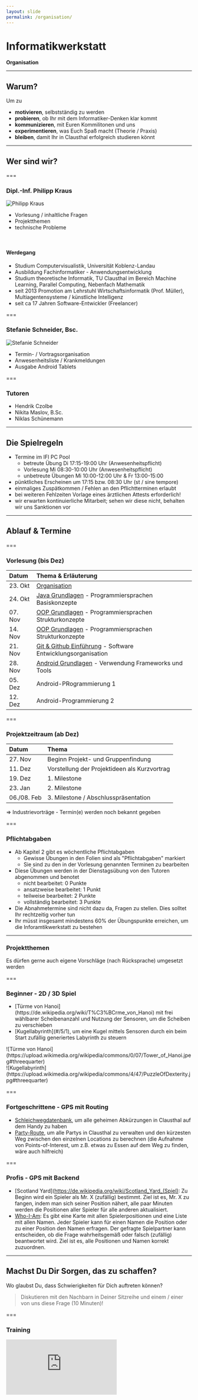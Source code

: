 ```yaml
---
layout: slide
permalink: /organisation/
---
```


# Informatikwerkstatt
__Organisation__

---

## Warum?

Um zu

* __motivieren__, selbstständig zu werden
* __probieren__, ob Ihr mit dem Informatiker-Denken klar kommt
* __kommunizieren__, mit Euren Kommilitonen und uns
* __experimentieren__, was Euch Spaß macht (Theorie / Praxis)
* __bleiben__, damit Ihr in Clausthal erfolgreich studieren könnt

---

## Wer sind wir?

===

### Dipl.-Inf. Philipp Kraus

![Philipp Kraus](images/philipp.png#floatright#floatright)

* Vorlesung / inhaltliche Fragen
* Projektthemen
* technische Probleme

<br/>

#### Werdegang

* Studium Computervisualistik, Universität Koblenz-Landau
* Ausbildung Fachinformatiker - Anwendungsentwicklung
* Studium theoretische Informatik, TU Clausthal im Bereich Machine Learning, Parallel Computing, Nebenfach Mathematik
* seit 2013 Promotion am Lehrstuhl Wirtschaftsinformatik (Prof. Müller), Multiagentensysteme / künstliche Intelligenz
* seit ca 17 Jahren Software-Entwickler (Freelancer)

===

### Stefanie Schneider, Bsc.

![Stefanie Schneider](images/stefanie.jpg#floatright)

* Termin- / Vortragsorganisation
* Anwesenheitsliste / Krankmeldungen
* Ausgabe Android Tablets

===

### Tutoren

* Hendrik Czolbe
* Nikita Maslov, B.Sc.
* Niklas Schünemann

---

## Die Spielregeln

* Termine im IFI PC Pool
    * betreute Übung Di 17:15-19:00 Uhr (Anwesenheitspflicht)
    * Vorlesung Mi 08:30-10:00 Uhr (Anwesenheitspflicht)
    * unbetreute Übungen Mi 10:00-12:00 Uhr & Fr 13:00-15:00
* pünktliches Erscheinen um 17:15 bzw. 08:30 Uhr (st / sine tempore)
* einmaliges Zuspätkommen / Fehlen an den Pflichtterminen erlaubt
* bei weiteren Fehlzeiten Vorlage eines ärztlichen Attests erforderlich!
* wir erwarten kontinuierliche Mitarbeit; sehen wir diese nicht, behalten wir uns  Sanktionen vor

---

## Ablauf & Termine

===

### Vorlesung (bis Dez)

| Datum   | Thema & Erläuterung |
|:--------|:--------------------|
| 23. Okt | [Organisation](/organisation/) |
| 24. Okt | [Java Grundlagen](/java-grundlagen/) - Programmiersprachen Basiskonzepte|
| 07. Nov | [OOP Grundlagen](/oop-grundlagen/) - Programmiersprachen Strukturkonzepte |
| 14. Nov | [OOP Grundlagen](/oop-grundlagen/) - Programmiersprachen Strukturkonzepte |
| 21. Nov | [Git & Github Einführung](/git-github/) - Software Entwicklungsorganisation |
| 28. Nov | [Android Grundlagen](/android-grundlagen/) - Verwendung Frameworks und Tools |
| 05. Dez | Android-PRogrammierung 1 |
| 12. Dez | Android-Programmierung 2 |


===

### Projektzeitraum (ab Dez)

| Datum   | Thema |
|:--------|:------|
| 27. Nov | Beginn Projekt- und Gruppenfindung |
| 11. Dez | Vorstellung der Projektideen als Kurzvortrag |
| 19. Dez | 1. Milestone |
| 23. Jan | 2. Milestone |
| 06./08. Feb | 3. Milestone / Abschlusspräsentation |

&rArr; Industrievorträge - Termin(e) werden noch bekannt gegeben

===

### Pflichtabgaben

* Ab Kapitel 2 gibt es wöchentliche Pflichtabgaben
  * Gewisse Übungen in den Folien sind als "Pflichtabgaben" markiert
  * Sie sind zu den in der Vorlesung genannten Terminen zu bearbeiten
* Diese Übungen werden in der Dienstagsübung von den Tutoren abgenommen und benotet
  * nicht bearbeitet: 0 Punkte
  * ansatzweise bearbeitet: 1 Punkt
  * teilweise bearbeitet: 2 Punkte
  * vollständig bearbeitet: 3 Punkte
* Die Abnahmetermine sind nicht dazu da, Fragen zu stellen. Dies solltet Ihr rechtzeitig vorher tun
* Ihr müsst insgesamt mindestens 60% der Übungspunkte erreichen, um die Inforamtikwerkstatt zu bestehen

---

### Projektthemen

Es dürfen gerne auch eigene Vorschläge (nach Rücksprache) umgesetzt werden

===

### Beginner - 2D / 3D Spiel

<div class="flex">
<div><ul><li>[Türme von Hanoi](https://de.wikipedia.org/wiki/T%C3%BCrme_von_Hanoi) mit frei wählbarer Scheibenanzahl und Nutzung der Sensoren, um die Scheiben zu verschieben</li><li>[Kugellabyrinth](#/5/1), um eine Kugel mittels Sensoren durch ein beim Start zufällig generiertes Labyrinth zu steuern</li></ul></div>
<div>
<div class="flex">
<div>![Türme von Hanoi](https://upload.wikimedia.org/wikipedia/commons/0/07/Tower_of_Hanoi.jpeg#threequarter)</div>
<div>![Kugellabyrinth](https://upload.wikimedia.org/wikipedia/commons/4/47/PuzzleOfDexterity.jpg#threequarter)</div>
</div>
</div>
</div>

===

### Fortgeschrittene - GPS mit Routing

* [Schleichwegdatenbank](#/5/2), um alle geheimen Abkürzungen in Clausthal auf dem Handy zu haben
* [Party-Route](#/5/2), um alle Partys in Clausthal zu verwalten und den kürzesten Weg zwischen den einzelnen Locations zu berechnen (die Aufnahme von Points-of-Interest, um z.B. etwas zu Essen auf dem Weg zu finden, wäre auch hilfreich)

===

### Profis - GPS mit Backend

* [Scotland Yard](https://de.wikipedia.org/wiki/Scotland_Yard_(Spiel): Zu Beginn wird ein Spieler als Mr. X (zufällig) bestimmt. Ziel ist es, Mr. X zu fangen, indem man sich seiner Position nähert, alle paar Minuten werden die Positionen aller Spieler für alle anderen aktualisiert.
* [Who-I-Am](#5/3): Es gibt eine Karte mit allen Spielerpositionen und eine Liste mit allen Namen. Jeder Spieler kann für einen Namen die Position oder zu einer Position den Namen erfragen. Der gefragte Spielpartner kann entscheiden, ob die Frage wahrheitsgemäß oder falsch (zufällig) beantwortet wird. Ziel ist es, alle Positionen und Namen korrekt zuzuordnen. 

---

## Machst Du Dir Sorgen, das zu schaffen?

Wo glaubst Du, dass Schwierigkeiten für Dich auftreten können?

> Diskutieren mit den Nachbarn in Deiner Sitzreihe und einem / einer von uns diese Frage (10 Minuten)!

===

### Training

<iframe class="video" src="https://www.youtube.com/embed/3PycZtfns_U" frameborder="0" webkitallowfullscreen mozallowfullscreen allowfullscreen />

===

### Training

<iframe class="video" src="https://www.youtube.com/embed/__qOY9hcm64" frameborder="0" webkitallowfullscreen mozallowfullscreen allowfullscreen />

===

### Training

<iframe class="video" src="https://www.youtube.com/embed/R37pbIySnjg" frameborder="0" webkitallowfullscreen mozallowfullscreen allowfullscreen />

===

### Resultat

<iframe class="video" src="https://www.youtube.com/embed/Bg21M2zwG9Q" frameborder="0" webkitallowfullscreen mozallowfullscreen allowfullscreen />

---

## Was soll ich hier genau machen?

* in der Vorlesung am Rechner mitarbeiten
* in den Übungen das Gelernte ausprobieren und erweitern
* mit den Kommilitonen links und rechts von Euch sprechen
* während der Veranstaltung leise diskutieren und Euch gegenseitig helfen

---

## Welche Ziele sollt Ihr erreichen?

* Umgang mit Programmierwerkzeugen (Java, Android, IDE)
* Grundlagen der Projektorganisation (Teamarbeit, Organisation, Zeitmanagement)
* Präsentation von eigenen Ergebnissen
* Selbständiges zielorientiertes Arbeiten erlernen

---

## Darf ich Sachen kopieren?

Grundsätzlich __Ja__
aber man muss die **Quelle** angeben, woher man etwas kopiert hat. 
Sonst ist es ein [Plagiat](https://de.wikipedia.org/wiki/Plagiat), das zum Ausschluss führen kann.

> Lernen heißt aber selbstständig erarbeiten, beim Kopieren lernt man nicht!

---

## Wo bekomme ich Hilfe?

* Von Kommilitonen, bei persönlichen Treffen & Diskussionen
* Im Internet: [Stackoverflow](https://stackoverflow.com/), [Java Newsgroup](https://groups.google.com/forum/#!forum/comp.lang.java.programmer), [Android Developers](https://developer.android.com/support), [Github](https://github.com/) &rarr; [existierende Applikationen](https://github.com/search?q=android) anschauen
* Für ausländische Studierende
    * [IZC H.E.L.P.](https://www.izc.tu-clausthal.de/sprachenzentrum/deutsch/help/) 
    * [IZC Sprachtandem](https://www.izc.tu-clausthal.de/sprachenzentrum/deutsch/sprachtandem/)
* Tutoren & Mitarbeiter - Beachtet bitte unsere Arbeits- und Wochenendzeiten, wir arbeiten nicht 24 Stunden 7 Tage die Woche

---

## Wo kann man sich zusammensetzen?

* [Lebendige Lernorte](https://www.lernorte.tu-clausthal.de/)
* [Schreibwerkstatt](https://www.schreibwerkstatt.tu-clausthal.de/)
* Gelbes Hörsaalgebäude

---

## Wir bieten nur die Basis

* Das Script und die Veranstaltung sind __nur__ eine Grundlage
* Probiert selbstständig alles aus
* Werdet aktiv bei Problemen / Fragen &rarr; Wir helfen Euch, zu lernen
* Im Team lernt Ihr am meisten &rarr; arbeitet mit unterschiedlichen Menschen zusammen

